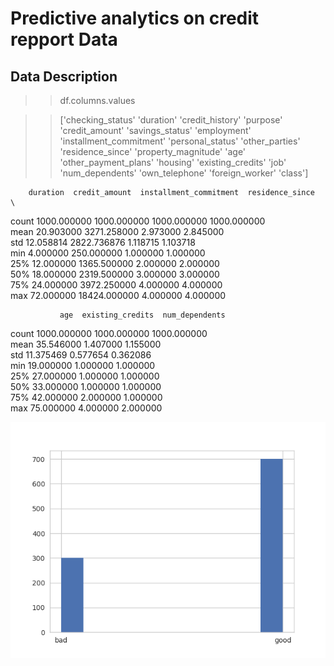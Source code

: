 # Predictive analytics on credit repport Data 

## Data Description

>> df.columns.values

>>['checking_status' 'duration' 'credit_history' 'purpose' 'credit_amount'
 'savings_status' 'employment' 'installment_commitment' 'personal_status'
 'other_parties' 'residence_since' 'property_magnitude' 'age'
 'other_payment_plans' 'housing' 'existing_credits' 'job' 'num_dependents'
 'own_telephone' 'foreign_worker' 'class']
 
        duration  credit_amount  installment_commitment  residence_since  \
count  1000.000000    1000.000000             1000.000000      1000.000000   
mean     20.903000    3271.258000                2.973000         2.845000   
std      12.058814    2822.736876                1.118715         1.103718   
min       4.000000     250.000000                1.000000         1.000000   
25%      12.000000    1365.500000                2.000000         2.000000   
50%      18.000000    2319.500000                3.000000         3.000000   
75%      24.000000    3972.250000                4.000000         4.000000   
max      72.000000   18424.000000                4.000000         4.000000   

               age  existing_credits  num_dependents  
count  1000.000000       1000.000000     1000.000000  
mean     35.546000          1.407000        1.155000  
std      11.375469          0.577654        0.362086  
min      19.000000          1.000000        1.000000  
25%      27.000000          1.000000        1.000000  
50%      33.000000          1.000000        1.000000  
75%      42.000000          2.000000        1.000000  
max      75.000000          4.000000        2.000000
 
![Class Distribution](Credit_rating_prediction/resources/class_exploration.png)